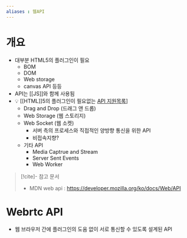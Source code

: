 ```yaml
---
aliases : 웹API
---
```


# 개요
- 대부분 HTML5의 플러그인이 필요
	- BOM
	- DOM
	- Web storage
	- canvas API 등등
- API는 [[JS]]와 함께 사용됨
- 💡 [[HTML]]5의 플러그인이 필요없는 [API 지원목록](https://www.w3.org/TR/html5-diff/#new-apis)]
	- Drag and Drop (드래그 앤 드롭)
	- Web Storage (웹 스토리지)
	- Web Socket (웹 소켓)
		- 서버 측의 프로세스와 직접적인 양방향 통신을 위한 API
		- 비접속지향?
	- 기타 API
	    - Media Captrue and Stream
	    - Server Sent Events
	    - Web Worker 
>[!cite]- 참고 문서
> - MDN web api : https://developer.mozilla.org/ko/docs/Web/API

# Webrtc API
- 웹 브라우저 간에 플러그인의 도움 없이 서로 통신할 수 있도록 설계된 API